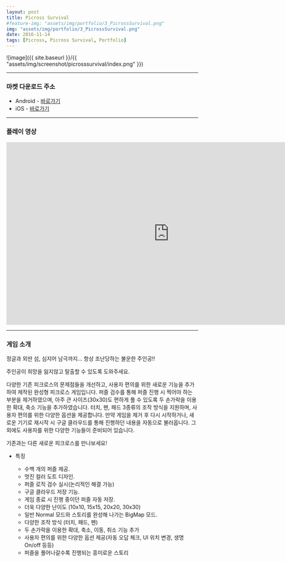 ```yaml
---
layout: post
title: Picross Survival
#feature-img: "assets/img/portfolio/3_PicrossSurvival.png"
img: "assets/img/portfolio/3_PicrossSurvival.png"
date: 2016-11-14
tags: [Picross, Picross Survival, Portfolio]
---
```


![image]({{ site.baseurl }}/{{ "assets/img/screenshot/picrosssurvival/index.png" }}) 

---

### 마켓 다운로드 주소

* Android - [바로가기](https://play.google.com/store/apps/details?id=co.kr.gamefox.picrossmon)
* iOS - [바로가기](https://itunes.apple.com/us/app/picross-survival/id1230793403?ls=1&mt=8)

---

### 플레이 영상

<center><iframe width="853" height="480" src="https://www.youtube.com/embed/7OiBRy2S-V8" frameborder="0" allowfullscreen></iframe></center>

---
### 게임 소개

정글과 외딴 섬, 심지어 남극까지... 항상 조난당하는 불운한 주인공!!

주인공이 희망을 잃지않고 탈출할 수 있도록 도와주세요.

다양한 기존 피크로스의 문제점들을 개선하고, 사용자 편의를 위한 새로운 기능을 추가하여 제작된 완성형 피크로스 게임입니다. 퍼즐 검수를 통해 퍼즐 진행 시 찍어야 하는 부분을 제거하였으며, 아주 큰 사이즈(30x30)도 편하게 풀 수 있도록 두 손가락을 이용한 확대, 축소 기능을 추가하였습니다. 터치, 펜, 패드 3종류의 조작 방식을 지원하며, 사용자 편의를 위한 다양한 옵션을 제공합니다. 만약 게임을 제거 후 다시 시작하거나, 새로운 기기로 재시작 시 구글 클라우드를 통해 진행하던 내용을 자동으로 불러옵니다. 그 외에도 사용자를 위한 다양한 기능들이 준비되어 있습니다.

기존과는 다른 새로운 피크로스를 만나보세요!


* 특징

    * 수백 개의 퍼즐 제공.
    * 멋진 컬러 도트 디자인.
    * 퍼즐 로직 검수 실시(논리적인 해결 가능)
    * 구글 클라우드 저장 기능.
    * 게임 종료 시 진행 중이던 퍼즐 자동 저장.
    * 더욱 다양한 난이도 (10x10, 15x15, 20x20, 30x30)
    * 일반 Normal 모드와 스토리를 완성해 나가는 BigMap 모드.
    * 다양한 조작 방식 (터치, 패드, 펜)
    * 두 손가락을 이용한 확대, 축소, 이동, 취소 기능 추가
    * 사용자 편의를 위한 다양한 옵션 제공(자동 오답 체크, UI 위치 변경, 생명 On/off 등등)
    * 퍼즐을 풀어나갈수록 진행되는 흥미로운 스토리
